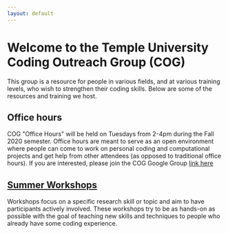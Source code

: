 ```yaml
---
layout: default
---
```


# Welcome to the Temple University Coding Outreach Group (COG)

This group is a resource for people in various fields, and at various training levels, who wish to strengthen their coding skills. Below are some of the resources and training we host.

## Office hours
COG "Office Hours" will be held on Tuesdays from 2-4pm during the Fall 2020 semester. Office hours are meant to serve as an open environment where people can come to work on personal coding and computational projects and get help from other attendees (as opposed to traditional office hours). If you are interested, please join the COG Google Group [link here](https://groups.google.com/forum/#!forum/coding-outreach-group/join)

## [Summer Workshops](https://github.com/TU-Coding-Outreach-Group/cog_summer_workshops_2020/blob/master/README.md)
Workshops focus on a specific research skill or topic and aim to have participants actively involved. These workshops try to be as hands-on as possible with the goal of teaching new skills and techniques to people who already have some coding experience.
